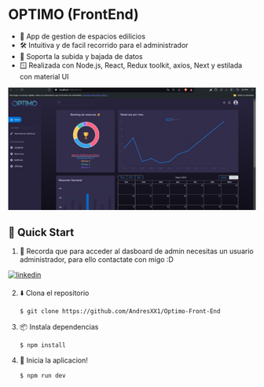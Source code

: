 # OPTIMO (FrontEnd)

* 💬 App de gestion de espacios edilicios
* 🛠️ Intuitiva y de facil recorrido para el administrador
* 📁 Soporta la subida y bajada de datos
* 🪟 Realizada con Node.js, React, Redux toolkit, axios, Next y estilada con material UI

 <img width="1459" alt="スクリーンショット 2023-11-20 2 23 51" src="public/opti/Imagen de WhatsApp 2024-05-28 a las 17.38.34_72715ebd.jpg"> 

## 🌟 Quick Start

1. 👤 Recorda que para acceder al dasboard de admin necesitas un usuario administrador, para ello contactate con migo :D 

<a href="https://www.linkedin.com/in/andres-vera-676414281/" target="_blank">
<img src=https://img.shields.io/badge/linkedin-%231E77B5.svg?&style=for-the-badge&logo=linkedin&logoColor=white alt=linkedin style="margin-bottom: 5px;" />
</a> 


2. ⬇️ Clona el repositorio

    ```bash
    $ git clone https://github.com/AndresXX1/Optimo-Front-End
    ```

3. 📦 Instala dependencias

    ```bash
    $ npm install
    ```


4. 🏃‍️ Inicia la aplicacion!

    ```bash
    $ npm run dev
